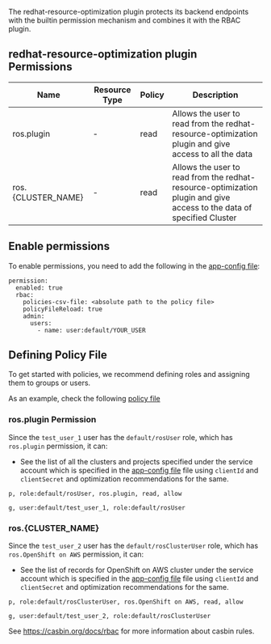 The redhat-resource-optimization plugin protects its backend endpoints with the builtin permission mechanism and combines it with the RBAC plugin.

## redhat-resource-optimization plugin Permissions

| Name               | Resource Type | Policy | Description                                                                                                           |
| ------------------ | ------------- | ------ | --------------------------------------------------------------------------------------------------------------------- |
| ros.plugin         | -             | read   | Allows the user to read from the redhat-resource-optimization plugin and give access to all the data                  |
| ros.{CLUSTER_NAME} | -             | read   | Allows the user to read from the redhat-resource-optimization plugin and give access to the data of specified Cluster |

## Enable permissions

To enable permissions, you need to add the following in the [app-config file](../app-config.yaml):

```
permission:
  enabled: true
  rbac:
    policies-csv-file: <absolute path to the policy file>
    policyFileReload: true
    admin:
      users:
        - name: user:default/YOUR_USER
```

## Defining Policy File

To get started with policies, we recommend defining roles and assigning them to groups or users.

As an example, check the following [policy file](../plugins/redhat-resource-optimization-common/rbac-policy.csv)

### ros.plugin Permission

Since the `test_user_1` user has the `default/rosUser` role, which has `ros.plugin` permission, it can:

- See the list of all the clusters and projects specified under the service account which is specified in the [app-config file](../app-config.yaml) file using `clientId` and `clientSecret` and optimization recommendations for the same.

```csv
p, role:default/rosUser, ros.plugin, read, allow

g, user:default/test_user_1, role:default/rosUser
```

### ros.{CLUSTER_NAME}

Since the `test_user_2` user has the `default/rosClusterUser` role, which has `ros.OpenShift on AWS` permission, it can:

- See the list of records for OpenShift on AWS cluster under the service account which is specified in the [app-config file](../app-config.yaml) file using `clientId` and `clientSecret` and optimization recommendations for the same.

```csv
p, role:default/rosClusterUser, ros.OpenShift on AWS, read, allow

g, user:default/test_user_2, role:default/rosClusterUser
```

See https://casbin.org/docs/rbac for more information about casbin rules.

